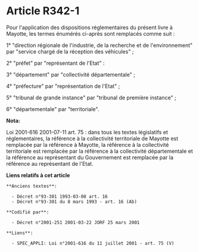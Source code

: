 # Article R342-1

Pour l'application des dispositions réglementaires du présent livre à Mayotte, les termes énumérés ci-après sont remplacés
comme suit :

1° "direction régionale de l'industrie, de la recherche et de l'environnement" par "service chargé de la réception des
véhicules" ;

2° "préfet" par "représentant de l'Etat" :

3° "département" par "collectivité départementale" ;

4° "préfecture" par "représentation de l'Etat" ;

5° "tribunal de grande instance" par "tribunal de première instance" ;

6° "départementale" par "territoriale".

**Nota:**

Loi 2001-616 2001-07-11 art. 75 : dans tous les textes législatifs et réglementaires, la référence à la collectivité
territoriale de Mayotte est remplacée par la référence à Mayotte, la référence à la collectivité territoriale est remplacée
par la référence à la collectivité départementale et la référence au représentant du Gouvernement est remplacée par la
référence au représentant de l'Etat.

**Liens relatifs à cet article**

	**Anciens textes**:

	  - Décret n°93-301 1993-03-08 art. 16
	  - Décret n°93-301 du 8 mars 1993 - art. 16 (Ab)

	**Codifié par**:

	  - Décret n°2001-251 2001-03-22 JORF 25 mars 2001

	**Liens**:

	  - SPEC_APPLI: Loi n°2001-616 du 11 juillet 2001 - art. 75 (V)
